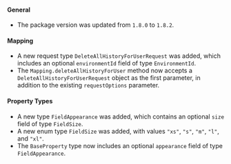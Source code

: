 #### General

- The package version was updated from `1.8.0` to `1.8.2`.

#### Mapping

- A new request type `DeleteAllHistoryForUserRequest` was added, which includes an optional `environmentId` field of type `EnvironmentId`.
- The `Mapping.deleteAllHistoryForUser` method now accepts a `DeleteAllHistoryForUserRequest` object as the first parameter, in addition to the existing `requestOptions` parameter.

#### Property Types

- A new type `FieldAppearance` was added, which contains an optional `size` field of type `FieldSize`.
- A new enum type `FieldSize` was added, with values `"xs"`, `"s"`, `"m"`, `"l"`, and `"xl"`.
- The `BaseProperty` type now includes an optional `appearance` field of type `FieldAppearance`.